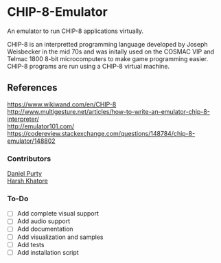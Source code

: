 # CHIP-8-Emulator
An emulator to run CHIP-8 applications virtually.

CHIP-8 is an interpretted programming language developed by Joseph Weisbecker in the mid 70s and was initally used on the COSMAC VIP and Telmac 1800 8-bit microcomputers to make game programming easier. CHIP-8 programs are run using a CHIP-8 virtual machine.

## References
https://www.wikiwand.com/en/CHIP-8 <br />
http://www.multigesture.net/articles/how-to-write-an-emulator-chip-8-interpreter/ <br />
http://emulator101.com/ <br />
https://codereview.stackexchange.com/questions/148784/chip-8-emulator/148802

### Contributors
[Daniel Purty](https://github.com/danielherald)<br />
[Harsh Khatore](https://github.com/HarshKhatore)

### To-Do
- [ ] Add complete visual support
- [ ] Add audio support
- [ ] Add documentation
- [ ] Add visualization and samples
- [ ] Add tests
- [ ] Add installation script
